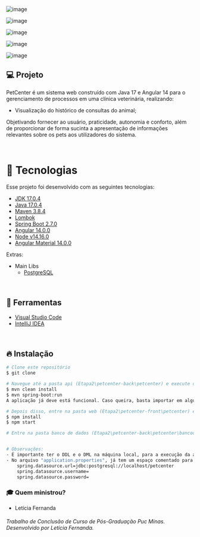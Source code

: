 ![image](https://user-images.githubusercontent.com/32845746/182962249-5a843286-7582-46df-970e-cfac183bc8d5.png)

![image](https://user-images.githubusercontent.com/32845746/182962207-b3152524-e57d-44b5-be51-1f40f69552b7.png)

![image](https://user-images.githubusercontent.com/32845746/182962168-fb0ade04-9b2a-49ed-9a73-670c8d38fc3e.png)

![image](https://user-images.githubusercontent.com/32845746/182962112-02f225f4-e3f7-49a2-9341-a1d113182094.png)

![image](https://user-images.githubusercontent.com/32845746/182962056-1c5428f5-8f06-43a3-89e7-f415aca1db09.png)

## 💻 Projeto
PetCenter é um sistema web construído com Java 17 e Angular 14 para o gerenciamento de processos em uma clínica veterinária, realizando:
- Visualização do histórico de consultas do animal;

Objetivando fornecer ao usuário, praticidade, autonomia e conforto, além de proporcionar de forma sucinta a apresentação de informações relevantes sobre os pets aos utilizadores do sistema.

<br />

# 🚀 Tecnologias

Esse projeto foi desenvolvido com as seguintes tecnologias:

- [JDK 17.0.4](https://www.oracle.com/java/technologies/javase/jdk17-archive-downloads.html)
- [Java 17.0.4](https://www.oracle.com/java/technologies/javase/jdk17-archive-downloads.html)
- [Maven 3.8.4](https://maven.apache.org/download.cgi)
- [Lombok](https://projectlombok.org/download)
- [Spring Boot 2.7.0](https://spring.io/projects/spring-boot)
- [Angular 14.0.0](https://github.com/angular/angular-cli)
- [Node v14.16.0](https://nodejs.dev/download/)
- [Angular Material 14.0.0](https://material.angular.io/components/categories)


Extras:

- Main Libs
  - [PostgreSQL](https://www.postgresql.org/download/)
 
<br />

## :hammer: Ferramentas
- [Visual Studio Code](https://code.visualstudio.com)
- [IntelliJ IDEA](https://www.jetbrains.com/pt-br/idea/)
</br>

## 🔥 Instalação

```bash
# Clone este repositório
$ git clone 

# Navegue até a pasta api (Etapa2\petcenter-back\petcenter) e execute os seguintes comandos:
$ mvn clean install
$ mvn spring-boot:run
A aplicação já deve está funcional. Caso queira, basta importar em alguma IDE para evoluir o desenvolvimento.

# Depois disso, entre na pasta web (Etapa2\petcenter-front\petcenter) e execute os comandos:
$ npm install 
$ npm start

# Entre na pasta banco de dados (Etapa2\petcenter-back\petcenter\bancodedados) e pegue o DDL e o DML da aplicação:


# Observações:
- É importante ter o DDL e o DML na máquina local, para a execução da api do projeto.
- No arquivo "application.properties", já tem um espaço comentado para que o usuário possa colocar endereço do banco de dados local.
    spring.datasource.url=jdbc:postgresql://localhost/petcenter
    spring.datasource.username=
    spring.datasource.password=

```
### :mortar_board: Quem ministrou?
- Letícia Fernanda

###### Trabalho de Conclusão de Curso de Pós-Graduação Puc Minas. Desenvolvido por Letícia Fernanda.

